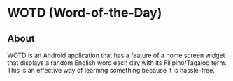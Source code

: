 # WOTD (Word-of-the-Day)

## About
WOTD is an Android application that has a feature of a home screen widget that displays a random English word each day with its Filipino/Tagalog term. This is an effective way of learning something because it is hassle-free.